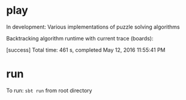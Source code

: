 # play
In development: Various implementations of puzzle solving algorithms

Backtracking algorithm runtime with current trace (boards): 

[success] Total time: 461 s, completed May 12, 2016 11:55:41 PM

# run
To run: `sbt run` from root directory
